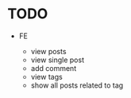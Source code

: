 TODO
=========


- FE

    - view posts
    - view single post
    - add comment
    - view tags
    - show all posts related to tag
